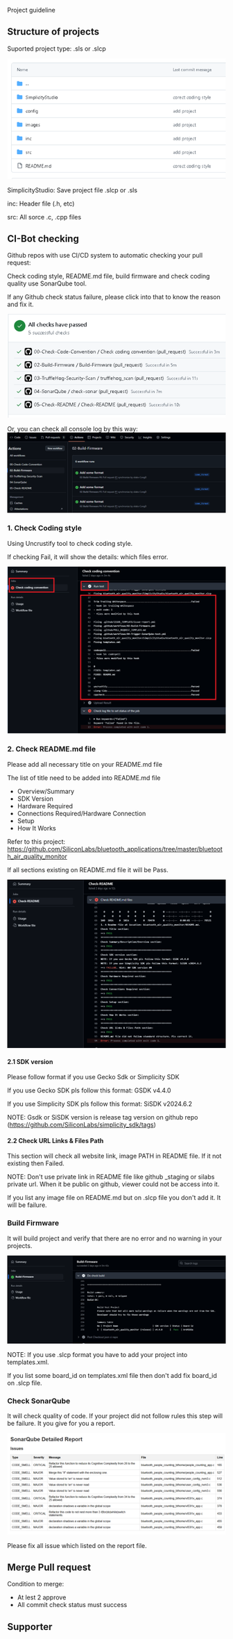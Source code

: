 Project guideline


## Structure of projects

Suported project type: .sls or .slcp

![image](doc/sandbox/project_structure.png)

SimplicityStudio: Save project file .slcp or .sls

inc: Header file (.h, etc)

src: All sorce .c, .cpp files

## CI-Bot checking

Github repos with use CI/CD system to automatic checking your pull request:

Check coding style, README.md file, build firmware and check coding quality use SonarQube tool.

If any Github check status failure, please click into that to know the reason and fix it.

![image](doc/sandbox/check_status.png)

Or, you can check all console log by this way:
![image](doc/sandbox/console_log.png)


### 1. Check Coding style

Using Uncrustify tool to check coding style.

If checking Fail, it will show the details: which files error.

![image](doc/sandbox/coding_style.png)


### 2. Check README.md file
   
Please add all necessary title on your README.md file

The list of title need to be added into README.md file

- Overview/Summary
- SDK Version
- Hardware Required
- Connections Required/Hardware Connection
- Setup
- How It Works

Refer to this project: https://github.com/SiliconLabs/bluetooth_applications/tree/master/bluetooth_air_quality_monitor

If all sections existing on README.md file it will be Pass.

![image](doc/sandbox/check_readme.png)


#### 2.1 SDK version

Please follow format if you use Gecko Sdk or Simplicity SDK

If you use Gecko SDK pls follow this format: GSDK v4.4.0

If you use Simplicity SDK pls follow this format: SiSDK v2024.6.2

NOTE: Gsdk or SiSDK version is release tag version on github repo (https://github.com/SiliconLabs/simplicity_sdk/tags)


#### 2.2 Check URL Links & Files Path

This section will check all website link, image PATH in README file. If it not existing then Failed.

NOTE: Don't use private link in README file like github _staging or silabs private url. When it be public on github, viewer could not be access into it.

If you list any image file on README.md but on .slcp file you don't add it. It will be failure.

### Build Firmware
   
It will build project and verify that there are no error and no warning in your projects.

![image](doc/sandbox/check_build.png)

NOTE: If you use .slcp format you have to add your project into templates.xml.

If you list some board_id on templates.xml file then don't add fix board_id on .slcp file.

### Check SonarQube

It will check quality of code. If your project did not follow rules this step will be failure. It you give for you a report.

![image](doc/sandbox/sonar_log.png)

Please fix all issue which listed on the report file.


## Merge Pull request

Condition to merge:

- At lest 2 approve
- All commit check status must success

## Supporter
